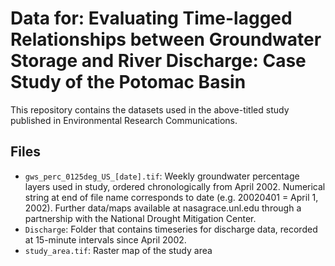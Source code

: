 # Data for: Evaluating Time-lagged Relationships between Groundwater Storage and River Discharge: Case Study of the Potomac Basin
This repository contains the datasets used in the above-titled study published in Environmental Research Communications.

## Files
- `gws_perc_0125deg_US_[date].tif`: Weekly groundwater percentage layers used in study, ordered chronologically from April 2002. Numerical string at end of file name corresponds to date (e.g. 20020401 = April 1, 2002). Further data/maps available at nasagrace.unl.edu through a partnership with the National Drought Mitigation Center. 
- `Discharge`: Folder that contains timeseries for discharge data, recorded at 15-minute intervals since April 2002.
- `study_area.tif`: Raster map of the study area
